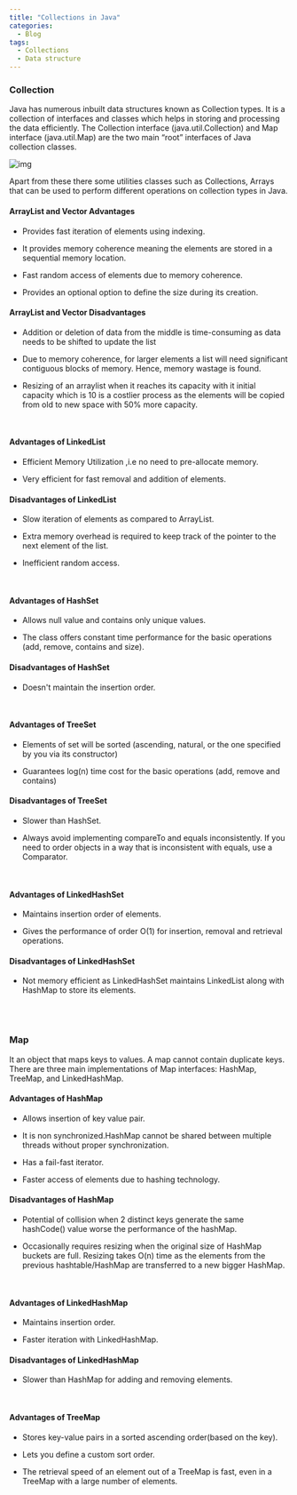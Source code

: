 ```yaml
---
title: "Collections in Java"
categories:
  - Blog
tags:
  - Collections
  - Data structure
---
```


### Collection

Java has numerous inbuilt data structures known as Collection types. It is a collection of interfaces and classes which helps in storing and processing the data efficiently.
The Collection interface (java.util.Collection) and Map interface (java.util.Map) are the two main “root” interfaces of Java collection classes.

![img]({{site.url}}/assets/blog_images/2021-10-24-transactions-with-spring-and-jpa/java-collection-framework-hierarchy.png)

Apart from these there some utilities classes such as Collections, Arrays that can be used to perform different operations on collection types in Java.

#### ArrayList and Vector Advantages

* Provides fast iteration of elements using indexing.

* It provides memory coherence meaning the elements are stored in a sequential memory location.

* Fast random access of elements due to memory coherence.

* Provides an optional option to define the size during its creation.

#### ArrayList and Vector Disadvantages


* Addition or deletion of data from the middle is time-consuming as data needs to be shifted to update the list

* Due to memory coherence, for larger elements a list will need significant contiguous blocks of memory. Hence, memory wastage is found.

* Resizing of an arraylist when it reaches its capacity with it initial capacity which is 10 is a costlier process as the elements will be copied from old to new space with 50% more capacity.

<br>

#### Advantages of LinkedList

* Efficient Memory Utilization ,i.e no need to pre-allocate memory.

* Very efficient for fast removal and addition of elements.

#### Disadvantages of LinkedList

* Slow iteration of elements as compared to ArrayList.

* Extra memory overhead is required to keep track of the pointer to the next element of the list.

* Inefficient random access.

<br>

#### Advantages of HashSet

* Allows null value and contains only unique values.

* The class offers constant time performance for the basic operations (add, remove, contains and size).

#### Disadvantages of HashSet

* Doesn't maintain the insertion order.

<br>

#### Advantages of TreeSet

* Elements of set will be sorted (ascending, natural, or the one specified by you via its constructor)

* Guarantees log(n) time cost for the basic operations (add, remove and contains)


#### Disadvantages of TreeSet

* Slower than HashSet.

* Always avoid implementing compareTo and equals inconsistently. If you need to order objects in a way that is inconsistent with equals, use a Comparator.

<br>

#### Advantages of LinkedHashSet

* Maintains insertion order of elements.

* Gives the performance of order O(1) for insertion, removal and retrieval operations.

#### Disadvantages of LinkedHashSet

* Not memory efficient as LinkedHashSet maintains LinkedList along with HashMap to store its elements.

<br>
<br/> 

### Map 

It an object that maps keys to values. A map cannot contain duplicate keys. There are three main implementations of Map interfaces: HashMap, TreeMap, and LinkedHashMap.

#### Advantages of HashMap

* Allows insertion of key value pair.

* It is non synchronized.HashMap cannot be shared between multiple threads without proper synchronization.

* Has a fail-fast iterator. 

* Faster access of elements due to hashing technology. 


#### Disadvantages of HashMap

* Potential of collision when 2 distinct keys generate the same hashCode() value worse the performance of the hashMap.

* Occasionally requires resizing when the original size of HashMap buckets are full. Resizing takes O(n) time as the elements from the previous hashtable/HashMap are transferred to a new bigger HashMap.

<br/>

#### Advantages of LinkedHashMap

* Maintains insertion order.

* Faster iteration with LinkedHashMap.

#### Disadvantages of LinkedHashMap

* Slower than HashMap for adding and removing elements.

<br/>

#### Advantages of TreeMap

* Stores key-value pairs in a sorted ascending order(based on the key).

* Lets you define a custom sort order.

* The retrieval speed of an element out of a TreeMap is fast, even in a TreeMap with a large number of elements.







